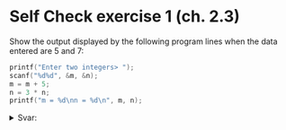 # Self Check exercise 1 (ch. 2.3)

Show the output displayed by the following program lines when the data entered are 5 and 7:

```c
printf("Enter two integers> ");
scanf("%d%d", &m, &n);
m = m + 5;
n = 3 * n;
printf("m = %d\nn = %d\n", m, n);
```

<details>
  <summary>Svar:</summary>
  m = 10, n = 21
</details>
